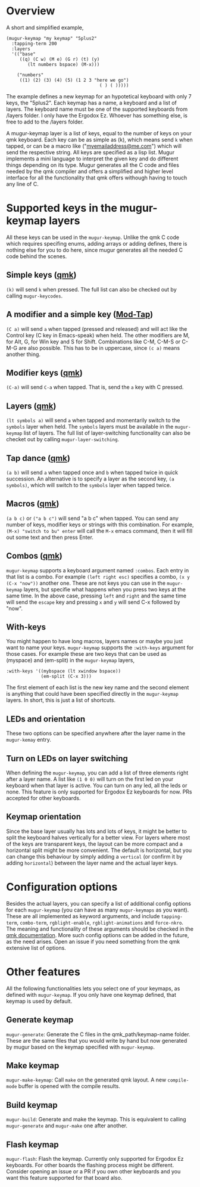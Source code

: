 # Overview

A short and simplified example,

```emacs-lisp
(mugur-keymap "my keymap" "5plus2"
  :tapping-term 200
  :layers
  '(("base"
     ((q) (C w) (M e) (G r) (t) (y)
        (lt numbers bspace) (M-x)))

    ("numbers"
     ((1) (2) (3) (4) (5) (1 2 3 "here we go")
                                   ( ) ( )))))
```

The example defines a new keymap for an hypotetical keyboard with only 7 keys,
the "5plus2". Each keymap has a name, a keyboard and a list of layers. The
keyboard name must be one of the supported keyboards from /layers folder. I only
have the Ergodox Ez. Whoever has something else, is free to add to the /layers
folder.

A mugur-keymap layer is a list of keys, equal to the number of keys on your qmk
keyboard. Each key can be as simple as (k), which means send `k` when tapped, or
can be a macro like ("myemailaddress@me.com") which will send the respective
string. All keys are specified as a lisp list. Mugur implements a mini language
to interpret the given key and do different things depending on its type. 
Mugur generates all the C code and files needed by the qmk compiler and offers a
simplified and higher level interface for all the functionality that qmk offers
withough having to touch any line of C.

# Supported keys in the mugur-keymap layers 

All these keys can be used in the `mugur-keymap`. Unlike the qmk C code which
requires specifing enums, adding arrays or adding defines, there is nothing else
for you to do here, since mugur generates all the needed C code behind the
scenes.

## Simple keys ([qmk](https://beta.docs.qmk.fm/using-qmk/simple-keycodes))

`(k)` will send `k` when pressed. The full list can also be checked out by
calling `mugur-keycodes`.

## A modifier and a simple key ([Mod-Tap](https://beta.docs.qmk.fm/using-qmk/advanced-keycodes/mod_tap))

`(C a)` will send `a` when tapped (pressed and released) and will act like the
Control key (C key in Emacs-speak) when held. The other modifiers are M, for
Alt, G, for Win key and S for Shift. Combinations like C-M, C-M-S or C-M-G are
also possible. This has to be in uppercase, since `(c a)` means another
thing.

## Modifier keys ([qmk](https://beta.docs.qmk.fm/using-qmk/simple-keycodes/feature_advanced_keycodes))

`(C-a)` will send `C-a` when tapped. That is, send the `a` key with C pressed. 

## Layers ([qmk](https://beta.docs.qmk.fm/using-qmk/software-features/feature_layers))

`(lt symbols a)` will send `a` when tapped and momentarily switch to the
`symbols` layer when held. The `symbols` layers must be available in the
`mugur-keymap` list of layers. The full list of layer-switching functionality
can also be checket out by calling `mugur-layer-switching`.

## Tap dance ([qmk](https://beta.docs.qmk.fm/using-qmk/software-features/feature_tap_dance))

`(a b)` will send `a` when tapped once and `b` when tapped twice in quick
succession. An alternative is to specify a layer as the second key, `(a
symbols)`, which will switch to the `symbols` layer when tapped twice.

## Macros ([qmk](https://beta.docs.qmk.fm/using-qmk/advanced-keycodes/feature_macros))

`(a b c)` or `("a b c")` will send "a b c" when tapped. You can send any number
of keys, modifier keys or strings with this combination. For example, `(M-x)
"switch to bu" enter` will call the `M-x` emacs command, then it will fill out
some text and then press Enter.

## Combos ([qmk](https://beta.docs.qmk.fm/using-qmk/software-features/feature_combo))

`mugur-keymap` supports a keyboard argument named `:combos`. Each entry in that
list is a combo. For example `(left right esc)` specifies a combo, `(x y (C-x
"now"))` another one. These are not keys you can use in the `mugur-keymap`
layers, but specifie what happens when you press two keys at the same time. In
the above case, pressing `left` and `right` and the same time will send the
`escape` key and pressing `x` and `y` will send C-x followed by "now".

## With-keys 

You might happen to have long macros, layers names or maybe you just want to
name your keys. `mugur-keymap` supports the `:with-keys` argument for those
cases. For example these are two keys that can be used as (myspace) and
(em-split) in the `mugur-keymap` layers,

```emacs-lisp
:with-keys '((mybspace (lt xwindow bspace))
             (em-split (C-x 3)))

```
The first element of each list is the new key name and the second element is
anything that could have been specified directly in the `mugur-keymap`
layers. In short, this is just a list of shortcuts.

## LEDs and orientation

These two options can be specified anywhere after the layer name in the
`mugur-kemay` entry.

## Turn on LEDs on layer switching

When defining the `mugur-keymap`, you can add a list of three elements right
after a layer name. A list like `(1 0 0)` will turn on the first led on your
keyboard when that layer is active. You can turn on any led, all the leds or
none. This feature is only supported for Ergodox Ez keyboards for now. PRs
accepted for other keyboards.

## Keymap orientation

Since the base layer usually has lots and lots of keys, it might be better to
split the keyboard halves vertically for a better view. For layers where most
of the keys are transparent keys, the layout can be more compact and a
horizontal split might be more convenient. The default is horizontal, but you
can change this behaviour by simply adding a `vertical` (or confirm it by adding
`horizontal`) between the layer name and the actual layer keys.

# Configuration options

Besides the actual layers, you can specify a list of additional config options
for each `mugur-keymap` (you can have as many `mugur-keymaps` as you
want). These are all implemented as keyword arguments, and include
`tapping-term`, `combo-term`, `rgblight-enable`, `rgblight-animations` and
`force-nkro`. The meaning and functionality of these arguments should be checked
in the [qmk documentation](https://beta.docs.qmk.fm/developing-qmk/qmk-reference/config_options#behaviors-that-can-be-configured). More such config options can be added in the
future, as the need arises. Open an issue if you need something from the qmk
extensive list of options.

# Other features

All the following functionalities lets you select one of your keymaps, as
defined with `mugur-keymap`. If you only have one keymap defined, that keymap is
used by default.

## Generate keymap

`mugur-generate`: Generate the C files in the qmk_path/keymap-name
folder. These are the same files that you would write by hand but now generated
by mugur based on the keymap specified with `mugur-keymap`.

## Make keymap

`mugur-make-keymap`: Call `make` on the generated qmk layout. A new `compile-mode`
buffer is opened with the compile results.

## Build keymap

`mugur-build`: Generate and make the keymap. This is equivalent to
calling `mugur-generate` and `mugur-make` one after another.

## Flash keymap

`mugur-flash`: Flash the keymap. Currently only supported for Ergodox Ez
keyboards. For other boards the flashing process might be different. Consider
opening an issue or a PR if you own other keyboards and you want this feature
supported for that board also.

